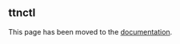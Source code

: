 ## ttnctl

This page has been moved to the [documentation](https://www.thethingsnetwork.org/docs/cli/#api-reference).